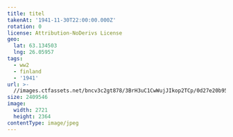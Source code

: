```yaml
---
title: titel
takenAt: '1941-11-30T22:00:00.000Z'
rotation: 0
license: Attribution-NoDerivs License
geo:
  lat: 63.134503
  lng: 26.05957
tags:
  - ww2
  - finland
  - '1941'
url: >-
  //images.ctfassets.net/bncv3c2gt878/3BrH3uC1CwWujJIkop2TCp/0d27e20b957f05d200906bce893b134c/titel_23933657113_o
size: 2409546
image:
  width: 2721
  height: 2364
contentType: image/jpeg
---
```



